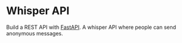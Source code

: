 # Whisper API

Build a REST API with [FastAPI](https://fastapi.tiangolo.com/).
A whisper API where people can send anonymous messages.
